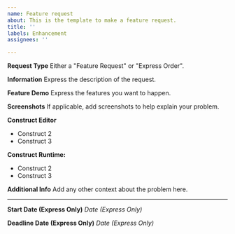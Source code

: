 ```yaml
---
name: Feature request
about: This is the template to make a feature request.
title: ''
labels: Enhancement
assignees: ''

---
```


**Request Type**
Either a "Feature Request" or "Express Order".

**Information**
Express the description of the request.

**Feature Demo**
Express the features you want to happen.

**Screenshots**
If applicable, add screenshots to help explain your problem.

**Construct Editor**
 - Construct 2
 - Construct 3

**Construct Runtime:**
 - Construct 2
 - Construct 3

**Additional Info**
Add any other context about the problem here.

---

**Start Date (Express Only)**
*Date (Express Only)*

**Deadline Date (Express Only)**
*Date (Express Only)*
